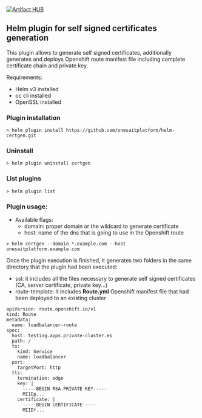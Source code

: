 [![Artifact HUB](https://img.shields.io/endpoint?url=https://artifacthub.io/badge/repository/certgen)](https://artifacthub.io/packages/search?repo=certgen)

## Helm plugin for self signed certificates generation

This plugin allows to generate self signed certificates, additionally generates and deploys Openshift route manifest file including complete certificate chain and private key.

Requirements:

- Helm v3 installed
- oc cli installed
- OpenSSL installed

### Plugin installation

```
> helm plugin install https://github.com/onesaitplatform/helm-certgen.git
```

### Uninstall

```
> helm plugin uninstall certgen
```

### List plugins

```
> helm plugin list
```

### Plugin usage:

- Available flags:
  - domain: proper domain or the wildcard to generate certificate
  - host: name of the dns that is going to use in the Openshift route

```
> helm certgen --domain *.example.com --host onesaitplatform.example.com
```

Once the plugin execution is finished, it generates two folders in the same directory that the plugin had been executed:

- ssl: it includes all the files necessary to generate self signed certificates (CA, server certificate, private key...)
- route-template: it includes **Route.yml** Openshift manifest file that had been deployed to an existing cluster

```
apiVersion: route.openshift.io/v1
kind: Route
metadata:
  name: loadbalancer-route
spec:
  host: testing.apps.private-cluster.es
  path: /
  to:
    kind: Service
    name: loadbalancer
  port:
    targetPort: http
  tls:
    termination: edge
    key: |
      -----BEGIN RSA PRIVATE KEY-----
      MIIEp...
    certificate: |
      -----BEGIN CERTIFICATE-----
      MIIDf...

```
